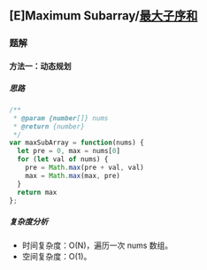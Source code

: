 ## [E]Maximum Subarray/[最大子序和](https://leetcode-cn.com/problems/maximum-subarray/)

### 题解
#### 方法一：动态规划
##### 思路

```js
/**
 * @param {number[]} nums
 * @return {number}
 */
var maxSubArray = function(nums) {
  let pre = 0, max = nums[0]
  for (let val of nums) {
    pre = Math.max(pre + val, val)
    max = Math.max(max, pre)
  }
  return max
};
```

##### 复杂度分析
+ 时间复杂度：O(N)，遍历一次 nums 数组。
+ 空间复杂度：O(1)。